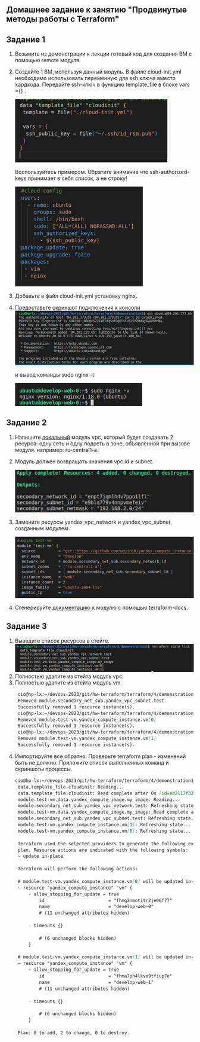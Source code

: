 ## Домашнее задание к занятию "Продвинутые методы работы с Terraform"

## Задание 1
1. Возьмите из демонстрации к лекции готовый код для создания ВМ с помощью remote модуля.
2. Создайте 1 ВМ, используя данный модуль. В файле cloud-init.yml необходимо использовать переменную для ssh ключа вместо хардкода. Передайте ssh-ключ в функцию template_file в блоке vars ={} .
   
   ![Alt text](img1.png)
   
   Воспользуйтесь примером. Обратите внимание что ssh-authorized-keys принимает в себя список, а не строку!

   ![Alt text](img2.png)
3. Добавьте в файл cloud-init.yml установку nginx.
4. Предоставьте скриншот подключения к консоли 
    ![Alt text](img3.png)
    
    и вывод команды sudo nginx -t.

    ![Alt text](img4.png)
## Задание 2

1. Напишите [локальный](https://github.com/VladimirKru/hw-terraform/tree/main/terraform/4/demonstration1/secondary_net_sub) модуль vpc, который будет создавать 2 ресурса: одну сеть и одну подсеть в зоне, объявленной при вызове модуля. например: ru-central1-a.

2. Модуль должен возвращать значения vpc.id и subnet.
   
   ![Alt text](img7.png)
3. Замените ресурсы yandex_vpc_network и yandex_vpc_subnet, созданным модулем.
   
   ![Alt text](img8.png)
4. Сгенерируйте [документацию](https://github.com/VladimirKru/hw-terraform/blob/main/terraform/4/demonstration1/docs.md) к модулю с помощью terraform-docs.
   
## Задание 3

1. Выведите список ресурсов в стейте.
   ![Alt text](img9.png)
2. Полностью удалите из стейта модуль vpc.
3. Полностью удалите из стейта модуль vm.
   ```markdown
    cio@hp-lx:~/devops-2023/git/hw-terraform/terraform/4/demonstration1$ terraform state rm 'module.secondary_net_sub.yandex_vpc_subnet.test' 
    Removed module.secondary_net_sub.yandex_vpc_subnet.test
    Successfully removed 1 resource instance(s).
    cio@hp-lx:~/devops-2023/git/hw-terraform/terraform/4/demonstration1$ terraform state rm 'module.test-vm.yandex_compute_instance.vm[0]'
    Removed module.test-vm.yandex_compute_instance.vm[0]
    Successfully removed 1 resource instance(s).
    cio@hp-lx:~/devops-2023/git/hw-terraform/terraform/4/demonstration1$ terraform state rm 'module.test-vm.yandex_compute_instance.vm[1]'
    Removed module.test-vm.yandex_compute_instance.vm[1]
    Successfully removed 1 resource instance(s).
   ```
4. Импортируйте все обратно. Проверьте terraform plan - изменений быть не должно. Приложите список выполненных команд и скриншоты процессы.
   ```markdown
   cio@hp-lx:~/devops-2023/git/hw-terraform/terraform/4/demonstration1$ terraform plan
    data.template_file.cloudinit: Reading...
    data.template_file.cloudinit: Read complete after 0s [id=eb2117f32966e2b056f212bca8851d5902894ee9cc53a1a042e65fcc7e114478]
    module.test-vm.data.yandex_compute_image.my_image: Reading...
    module.secondary_net_sub.yandex_vpc_network.test: Refreshing state... [id=enp590epdq5mb6nlfs3t]
    module.test-vm.data.yandex_compute_image.my_image: Read complete after 0s [id=fd85f37uh98ldl1omk30]
    module.secondary_net_sub.yandex_vpc_subnet.test: Refreshing state... [id=e9bjdu44v9ifcg4d3lmi]
    module.test-vm.yandex_compute_instance.vm[1]: Refreshing state... [id=fhma7ph4lkve9tfiup7e]
    module.test-vm.yandex_compute_instance.vm[0]: Refreshing state... [id=fhmg2nmotitr2je06f77]

    Terraform used the selected providers to generate the following execution
    plan. Resource actions are indicated with the following symbols:
    ~ update in-place

    Terraform will perform the following actions:

    # module.test-vm.yandex_compute_instance.vm[0] will be updated in-place
    ~ resource "yandex_compute_instance" "vm" {
        + allow_stopping_for_update = true
            id                        = "fhmg2nmotitr2je06f77"
            name                      = "develop-web-0"
            # (11 unchanged attributes hidden)

        - timeouts {}

            # (6 unchanged blocks hidden)
        }

    # module.test-vm.yandex_compute_instance.vm[1] will be updated in-place
    ~ resource "yandex_compute_instance" "vm" {
        + allow_stopping_for_update = true
            id                        = "fhma7ph4lkve9tfiup7e"
            name                      = "develop-web-1"
            # (11 unchanged attributes hidden)

        - timeouts {}

            # (6 unchanged blocks hidden)
        }

    Plan: 0 to add, 2 to change, 0 to destroy.
   ```